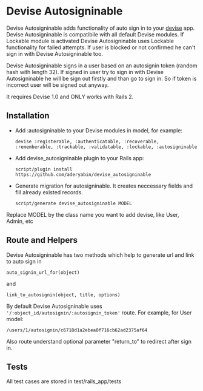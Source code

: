 Devise Autosigninable
=============
Devise Autosigninable adds functionality of auto sign in to your [devise][1] app.
Devise Autosigninable is compatibile with all default Devise modules.
If Lockable module is activated Devise Autosigninable uses Lockable functionality for failed attempts.
If user is blocked or not confirmed he can't sign in with Devise Autosigninable too.

Devise Autosigninable signs in a user based on an autosignin token (random hash with length 32).
If signed in user try to sign in with Devise Autosigninable he will be sign out firstly and than go to sign in.
So if token is incorrect user will be signed out anyway.

It requires  Devise 1.0 and ONLY works with Rails 2.


Installation
-----------

* Add :autosigninable to your Devise modules in model, for example:

    `devise :registerable, :authenticatable, :recoverable, :rememberable, :trackable, :validatable, :lockable, :autosigninable`

* Add devise_autosigninable plugin to your Rails app:

    `script/plugin install https://github.com/aderyabin/devise_autosigninable`

* Generate migration for autosigninable. It creates neccessary fields and fill already existed records.

    `script/generate devise_autosigninable MODEL`

Replace MODEL by the class name you want to add devise, like User, Admin, etc



Route and Helpers
-----------
Devise Autosigninable has two methods which help to generate url and link to auto sign in

    auto_signin_url_for(object)

and

    link_to_autosignin(object, title, options)


By default Devise Autosigninable uses `'/:object_id/autosignin/:autosignin_token'` route. For example, for User model:

    /users/1/autosignin/c6718d1a2ebea0f716cb62ad2375af64

Also route understand optional parameter "return_to" to redirect after sign in.

Tests
-----------
All test cases are stored in test/rails_app/tests


[1]:http://github.com/plataformatec/devise
